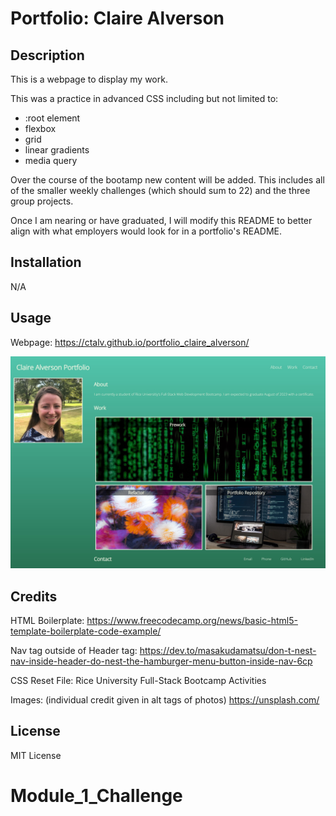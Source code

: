 # Portfolio: Claire Alverson

## Description

This is a webpage to display my work. 

This was a practice in advanced CSS including but not limited to:
- :root element
- flexbox
- grid
- linear gradients
- media query

Over the course of the bootamp new content will be added. This includes all of the smaller weekly challenges (which should sum to 22) and the three group projects.

Once I am nearing or have graduated, I will modify this README to better align with what employers would look for in a portfolio's README.

## Installation

N/A

## Usage

Webpage: https://ctalv.github.io/portfolio_claire_alverson/

![Portfolio Screenshot](assets/images/screenshot.jpeg)

## Credits

HTML Boilerplate: https://www.freecodecamp.org/news/basic-html5-template-boilerplate-code-example/

Nav tag outside of Header tag: https://dev.to/masakudamatsu/don-t-nest-nav-inside-header-do-nest-the-hamburger-menu-button-inside-nav-6cp 

CSS Reset File: Rice University Full-Stack Bootcamp Activities

Images: (individual credit given in alt tags of photos) https://unsplash.com/ 

## License

MIT License

# Module_1_Challenge


